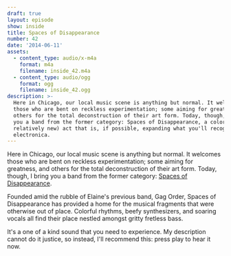 ```yaml
---
draft: true
layout: episode
show: inside
title: Spaces of Disappearance
number: 42
date: '2014-06-11'
assets:
  - content_type: audio/x-m4a
    format: m4a
    filename: inside_42.m4a
  - content_type: audio/ogg
    format: ogg
    filename: inside_42.ogg
description: >-
  Here in Chicago, our local music scene is anything but normal. It welcomes
  those who are bent on reckless experimentation; some aiming for greatness, and
  others for the total deconstruction of their art form. Today, though, I bring
  you a band from the former category: Spaces of Disappearance, a colorful (and
  relatively new) act that is, if possible, expanding what you'll recognize as
  electronica.
---
```

Here in Chicago, our local music scene is anything but normal. It welcomes those who are bent on reckless experimentation; some aiming for greatness, and others for the total deconstruction of their art form. Today, though, I bring you a band from the former category: [Spaces of Disappearance](http://spacesofdisappearance.com).

Founded amid the rubble of Elaine's previous band, Gag Order, Spaces of Disappearance has provided a home for the musical fragments that were otherwise out of place. Colorful rhythms, beefy synthesizers, and soaring vocals all find their place nestled amongst gritty fretless bass.

It's a one of a kind sound that you need to experience. My description cannot do it justice, so instead, I'll recommend this: press play to hear it now.